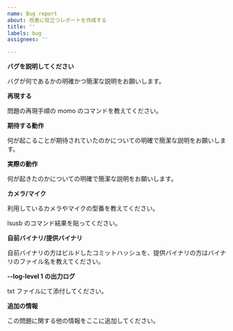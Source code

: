 ```yaml
---
name: Bug report
about: 改善に役立つレポートを作成する
title: ''
labels: bug
assignees: ''

---
```


**バグを説明してください**

バグが何であるかの明確かつ簡潔な説明をお願いします。

**再現する**

問題の再現手順の momo のコマンドを教えてください。

**期待する動作**

何が起こることが期待されていたのかについての明確で簡潔な説明をお願いします。

**実際の動作**

何が起きたのかについての明確で簡潔な説明をお願いします。

**カメラ/マイク**

利用しているカメラやマイクの型番を教えてください。

lsusb のコマンド結果を貼ってください。

**自前バイナリ/提供バイナリ**

自前バイナリの方はビルドしたコミットハッシュを、提供バイナリの方はバイナリのファイル名を教えてください。

**--log-level 1 の出力ログ**

txt ファイルにて添付してください。

**追加の情報**

この問題に関する他の情報をここに追加してください。
